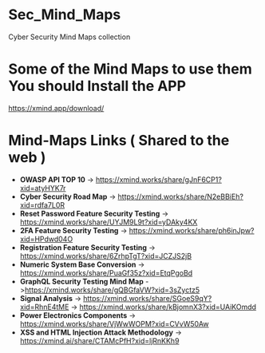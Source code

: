 # Sec_Mind_Maps
Cyber Security Mind Maps collection

# Some of the Mind Maps to use them You should Install the APP
https://xmind.app/download/

# Mind-Maps Links ( Shared to the web ) 

- **OWASP API TOP 10** ->  https://xmind.works/share/gJnF6CP1?xid=atyHYK7r
- **Cyber Security Road Map** -> https://xmind.works/share/N2eBBiEh?xid=rdfa7L0R
- **Reset Password Feature Security Testing** -> https://xmind.works/share/UYJM9L9t?xid=yDAky4KX
- **2FA Feature Security Testing** -> https://xmind.works/share/ph6inJpw?xid=HPdwd04O
- **Registration Feature Security Testing** -> https://xmind.works/share/6ZrhpTgT?xid=JCZJS2jB
- **Numeric System Base Conversion** -> https://xmind.works/share/PuaGf35z?xid=EtqPgoBd
- **GraphQL Security Testing Mind Map** ->https://xmind.works/share/gQBGfaVW?xid=3sZyctz5
- **Signal Analysis** -> https://xmind.works/share/SGoeS9qY?xid=RhnE4tME -> https://xmind.works/share/kBjomnX3?xid=UAiKOmdd
- **Power Electronics Components** -> https://xmind.works/share/VjWwWOPM?xid=CVvW50Aw
- **XSS and HTML Injection Attack Methodology** -> https://xmind.ai/share/CTAMcPfH?xid=ljRnKKh9
